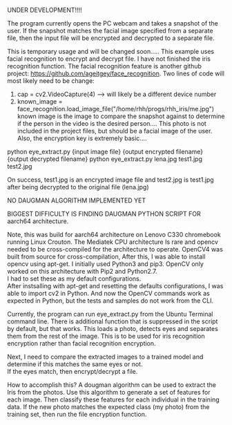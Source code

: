 UNDER DEVELOPMENT!!!!

The program currently opens the PC webcam and takes a snapshot of the user.  If the snapshot matches the facial image specified from a separate file, then the input file will be encrypted and decrypted to a separate file.

This is temporary usage and will be changed soon.....
This example uses facial recognition to encrypt and decrypt file. 
I have not finished the iris recognition function.
The facial recognition feature is another github project:  https://github.com/ageitgey/face_recognition.
Two lines of code will most likely need to be change:
1.  cap = cv2.VideoCapture(4)  --> will likely be a different device number
2.  known_image = face_recognition.load_image_file("/home/rhh/progs/rhh_iris/me.jpg")
    known image is the image to compare the snapshot against to determine if the person in the video is the desired person....
    This photo is not included in the project files, but should be a facial image of the user.
Also, the encryption key is extremely basic....

python eye_extract.py {input image file} {output encrypted filename} {output decrypted filename}
python eye_extract.py lena.jpg test1.jpg test2.jpg

On success, test1.jpg is an encrypted image file and test2.jpg is test1.jpg after being decrypted to the original file (lena.jpg)

NO DAUGMAN ALGORITHM IMPLEMENTED YET

BIGGEST DIFFICULTY IS FINDING DAUGMAN PYTHON SCRIPT FOR aarch64 architecture. 

Note, this was build for aarch64 architecture on Lenovo C330 chromebook running Linux Crouton.  The Mediatek CPU architecture
Is rare and opencv needed to be cross-compiled for the architecture to operate.
OpenCV4 was built from source for cross-compilation, After this, I was able to install opencv using apt-get. 
I initially used Python3 and pip3.
OpenCV only worked on this architecture with Pip2 and Python2.7.  
I had to set these as my default configurations.  
After instsalling with apt-get and resetting the defaults configurations, I was able to import cv2 in Python.
And now the OpenCV commands work as expected in Python, but the tests and samples do not work from the CLI.

Currently, the program can run eye_extract.py from the Ubuntu Terminal command line. 
There is additional function that is suppressed in the script by default, but that works. 
This loads a photo, detects eyes and separates them from the rest of the image.
This is to be used for iris recognition encryption rather than facial recognition encryption.

Next, I need to compare the extracted images to a trained model and determine if this matches the same eyes or not.   
If the eyes match, then encrypt/decrypt a file.

How to accomplish this?
A dougman algorithm can be used to extract the Iris from the photos.
Use this algorithm to generate a set of features for each image.
Then classify these features for each individual in the training data.
If the new photo matches the expected class (my photo) from the training set, then run the file encryption function.



